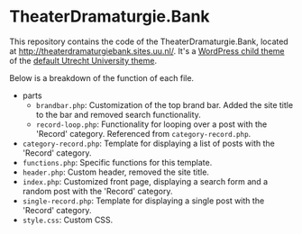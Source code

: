 # TheaterDramaturgie.Bank

This repository contains the code of the TheaterDramaturgie.Bank, located at http://theaterdramaturgiebank.sites.uu.nl/. 
It's a [WordPress child theme](https://codex.wordpress.org/Child_Themes) of the [default Utrecht University theme](https://github.com/ictenmediaUU/UU2014).

Below is a breakdown of the function of each file.

* parts
  * `brandbar.php`: Customization of the top brand bar. Added the site title to the bar and removed search functionality.
  * `record-loop.php`: Functionality for looping over a post with the 'Record' category. Referenced from `category-record.php`.
* `category-record.php`: Template for displaying a list of posts with the 'Record' category.
* `functions.php`: Specific functions for this template.
* `header.php`: Custom header, removed the site title.
* `index.php`: Customized front page, displaying a search form and a random post with the 'Record' category.
* `single-record.php`: Template for displaying a single post with the 'Record' category.
* `style.css`: Custom CSS. 
